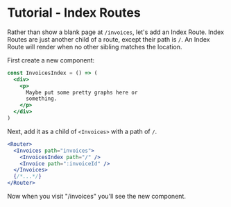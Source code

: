 # Tutorial - Index Routes

Rather than show a blank page at `/invoices`, let's add an Index Route. Index Routes are just another child of a route, except their path is `/`. An Index Route will render when no other sibling matches the location.

First create a new component:

```jsx
const InvoicesIndex = () => (
  <div>
    <p>
      Maybe put some pretty graphs here or
      something.
    </p>
  </div>
)
```

Next, add it as a child of `<Invoices>` with a path of `/`.

```jsx
<Router>
  <Invoices path="invoices">
    <InvoicesIndex path="/" />
    <Invoice path=":invoiceId" />
  </Invoices>
  {/*...*/}
</Router>
```

Now when you visit "/invoices" you'll see the new component.
